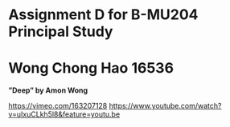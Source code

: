 # Assignment D for B-MU204 Principal Study
# Wong Chong Hao 16536

  <b>”Deep” by Amon Wong</b>

https://vimeo.com/163207128
https://www.youtube.com/watch?v=uIxuCLkh5l8&feature=youtu.be